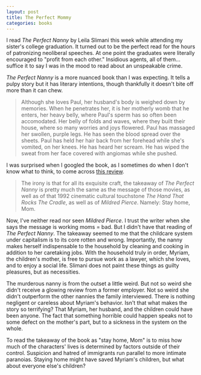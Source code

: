 ```yaml
---
layout: post
title: The Perfect Mommy
categories: books
---
```


I read _The Perfect Nanny_ by Leila Slimani this week while attending my sister's college graduation. It turned out to be the perfect read for the hours of patronizing neoliberal speeches. At one point the graduates were literally encouraged to "profit from each other." Insidious agents, all of them... suffice it to say I was in the mood to read about an unspeakable crime.

_The Perfect Nanny_ is a more nuanced book than I was expecting. It tells a pulpy story but it has literary intentions, though thankfully it doesn't bite off more than it can chew.

>Although she loves Paul, her husband's body is weighed down by memories. When he penetrates her, it is her motherly womb that he enters, her heavy belly, where Paul's sperm has so often been accomodated. Her belly of folds and waves, where they built their house, where so many worries and joys flowered. Paul has massaged her swollen, purple legs. He has seen the blood spread over the sheets. Paul has held her hair back from her forehead while she's vomited, on her knees. He has heard her scream. He has wiped the sweat from her face covered with angiomas while she pushed. 

I was surprised when I googled the book, as I sometimes do when I don't know what to think, to come across [this review](https://www.npr.org/2018/01/22/579673595/the-perfect-nanny-is-the-working-mothers-murderous-nightmare).

>The irony is that for all its exquisite craft, the takeaway of _The Perfect Nanny_ is pretty much the same as the message of those movies, as well as of that 1992 cinematic cultural touchstone _The Hand That Rocks The Cradle_, as well as of _Mildred Pierce_. Namely: Stay home, Mom.

Now, I've neither read nor seen  _Mildred Pierce_. I trust the writer when she says the message is working moms = bad. But I didn't have that reading of _The Perfect Nanny_. The takeaway seemed to me that the childcare system under capitalism is to its core rotten and wrong. Importantly, the nanny makes herself indispensable to the household by cleaning and cooking in addition to her caretaking jobs. With the household truly in order, Myriam, the children's mother, is free to pursue work as a lawyer, which she loves, and to enjoy a social life. Slimani does not paint these things as guilty pleasures, but as necessities. 

The murderous nanny is from the outset a little weird. But not so weird she didn't receive a glowing review from a former employer. Not so weird she didn't outperform the other nannies the family interviewed. There is nothing negligent or careless about Myriam's behavior. Isn't that what makes the story so terrifying? That Myriam, her husband, and the children could have been anyone. The fact that something horrible could happen speaks not to some defect on the mother's part, but to a sickness in the system on the whole. 

To read the takeaway of the book as "stay home, Mom" is to miss how much of the characters' lives is determined by factors outside of their control. Suspicion and hatred of immigrants run parallel to more intimate paranoias. Staying home might have saved Myriam's children, but what about everyone else's children?